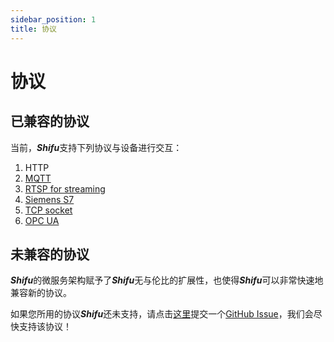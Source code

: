```yaml
---
sidebar_position: 1
title: 协议
---
```


# 协议

## 已兼容的协议

当前，***Shifu***支持下列协议与设备进行交互：

1. HTTP
2. [MQTT](https://github.com/Edgenesis/shifu/tree/main/examples/mqttDeviceShifu)
3. [RTSP for streaming](https://github.com/Edgenesis/shifu/tree/main/examples/rtspDeviceShifu)
4. [Siemens S7](https://github.com/Edgenesis/shifu/tree/main/examples/siemensPLCDeviceShifu)
5. [TCP socket](https://github.com/Edgenesis/shifu/tree/main/examples/socketDeviceShifu)
6. [OPC UA](https://github.com/Edgenesis/shifu/tree/main/examples/opcuaDeviceShifu)

## 未兼容的协议

***Shifu***的微服务架构赋予了***Shifu***无与伦比的扩展性，也使得***Shifu***可以非常快速地兼容新的协议。

如果您所用的协议***Shifu***还未支持，请点击[这里](https://github.com/Edgenesis/shifu/issues/new)提交一个[GitHub Issue](https://github.com/Edgenesis/shifu/issues/new)，我们会尽快支持该协议！

